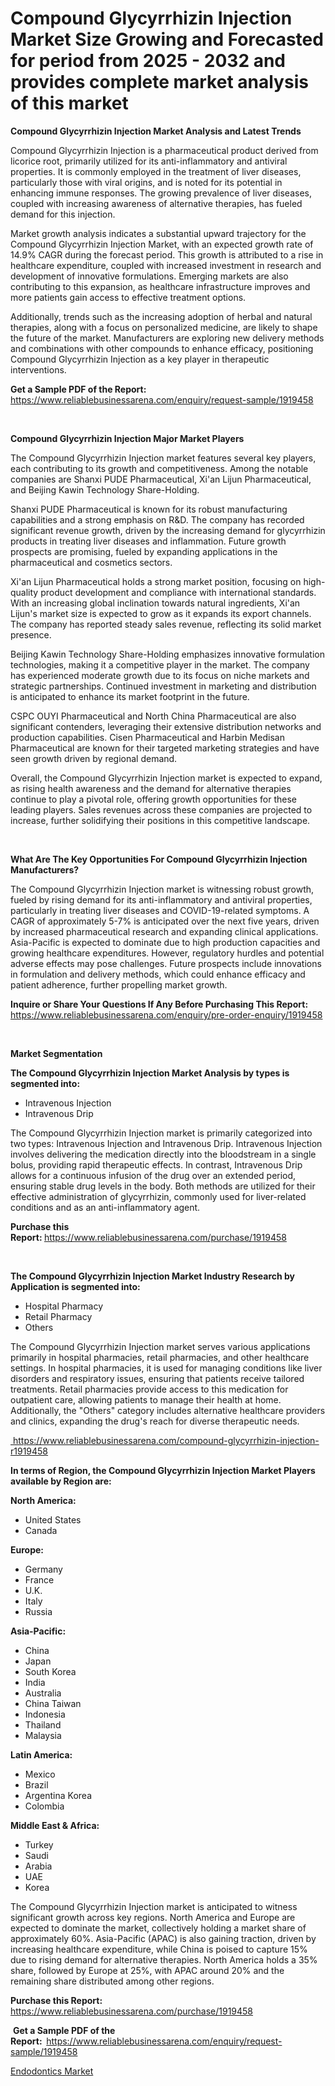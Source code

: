 <p><h1>Compound Glycyrrhizin Injection Market Size Growing and Forecasted for period from 2025 - 2032 and provides complete market analysis of this market</h1></p><p><strong>Compound Glycyrrhizin Injection Market Analysis and Latest Trends</strong></p>
<p><p>Compound Glycyrrhizin Injection is a pharmaceutical product derived from licorice root, primarily utilized for its anti-inflammatory and antiviral properties. It is commonly employed in the treatment of liver diseases, particularly those with viral origins, and is noted for its potential in enhancing immune responses. The growing prevalence of liver diseases, coupled with increasing awareness of alternative therapies, has fueled demand for this injection.</p><p>Market growth analysis indicates a substantial upward trajectory for the Compound Glycyrrhizin Injection Market, with an expected growth rate of 14.9% CAGR during the forecast period. This growth is attributed to a rise in healthcare expenditure, coupled with increased investment in research and development of innovative formulations. Emerging markets are also contributing to this expansion, as healthcare infrastructure improves and more patients gain access to effective treatment options.</p><p>Additionally, trends such as the increasing adoption of herbal and natural therapies, along with a focus on personalized medicine, are likely to shape the future of the market. Manufacturers are exploring new delivery methods and combinations with other compounds to enhance efficacy, positioning Compound Glycyrrhizin Injection as a key player in therapeutic interventions.</p></p>
<p><strong>Get a Sample PDF of the Report:&nbsp;</strong> <a href="https://www.reliablebusinessarena.com/enquiry/request-sample/1919458?utm_campaign=2294&utm_medium=2&utm_source=Github&utm_content=ia&utm_term=08032025&utm_id=compound-glycyrrhizin-injection">https://www.reliablebusinessarena.com/enquiry/request-sample/1919458</a></p>
<p>&nbsp;</p>
<p><strong>Compound Glycyrrhizin Injection Major Market Players</strong></p>
<p><p>The Compound Glycyrrhizin Injection market features several key players, each contributing to its growth and competitiveness. Among the notable companies are Shanxi PUDE Pharmaceutical, Xi'an Lijun Pharmaceutical, and Beijing Kawin Technology Share-Holding.</p><p>Shanxi PUDE Pharmaceutical is known for its robust manufacturing capabilities and a strong emphasis on R&D. The company has recorded significant revenue growth, driven by the increasing demand for glycyrrhizin products in treating liver diseases and inflammation. Future growth prospects are promising, fueled by expanding applications in the pharmaceutical and cosmetics sectors.</p><p>Xi'an Lijun Pharmaceutical holds a strong market position, focusing on high-quality product development and compliance with international standards. With an increasing global inclination towards natural ingredients, Xi'an Lijun's market size is expected to grow as it expands its export channels. The company has reported steady sales revenue, reflecting its solid market presence.</p><p>Beijing Kawin Technology Share-Holding emphasizes innovative formulation technologies, making it a competitive player in the market. The company has experienced moderate growth due to its focus on niche markets and strategic partnerships. Continued investment in marketing and distribution is anticipated to enhance its market footprint in the future.</p><p>CSPC OUYI Pharmaceutical and North China Pharmaceutical are also significant contenders, leveraging their extensive distribution networks and production capabilities. Cisen Pharmaceutical and Harbin Medisan Pharmaceutical are known for their targeted marketing strategies and have seen growth driven by regional demand.</p><p>Overall, the Compound Glycyrrhizin Injection market is expected to expand, as rising health awareness and the demand for alternative therapies continue to play a pivotal role, offering growth opportunities for these leading players. Sales revenues across these companies are projected to increase, further solidifying their positions in this competitive landscape.</p></p>
<p>&nbsp;</p>
<p><strong>What Are The Key Opportunities For Compound Glycyrrhizin Injection Manufacturers?</strong></p>
<p><p>The Compound Glycyrrhizin Injection market is witnessing robust growth, fueled by rising demand for its anti-inflammatory and antiviral properties, particularly in treating liver diseases and COVID-19-related symptoms. A CAGR of approximately 5-7% is anticipated over the next five years, driven by increased pharmaceutical research and expanding clinical applications. Asia-Pacific is expected to dominate due to high production capacities and growing healthcare expenditures. However, regulatory hurdles and potential adverse effects may pose challenges. Future prospects include innovations in formulation and delivery methods, which could enhance efficacy and patient adherence, further propelling market growth.</p></p>
<p><strong>Inquire or Share Your Questions If Any Before Purchasing This Report:</strong> <a href="https://www.reliablebusinessarena.com/enquiry/pre-order-enquiry/1919458?utm_campaign=2294&utm_medium=2&utm_source=Github&utm_content=ia&utm_term=08032025&utm_id=compound-glycyrrhizin-injection">https://www.reliablebusinessarena.com/enquiry/pre-order-enquiry/1919458</a></p>
<p>&nbsp;</p>
<p><strong>Market Segmentation</strong></p>
<p><strong>The Compound Glycyrrhizin Injection Market Analysis by types is segmented into:</strong></p>
<p><ul><li>Intravenous Injection</li><li>Intravenous Drip</li></ul></p>
<p><p>The Compound Glycyrrhizin Injection market is primarily categorized into two types: Intravenous Injection and Intravenous Drip. Intravenous Injection involves delivering the medication directly into the bloodstream in a single bolus, providing rapid therapeutic effects. In contrast, Intravenous Drip allows for a continuous infusion of the drug over an extended period, ensuring stable drug levels in the body. Both methods are utilized for their effective administration of glycyrrhizin, commonly used for liver-related conditions and as an anti-inflammatory agent.</p></p>
<p><strong>Purchase this Report:&nbsp;</strong><a href="https://www.reliablebusinessarena.com/purchase/1919458?utm_campaign=2294&utm_medium=2&utm_source=Github&utm_content=ia&utm_term=08032025&utm_id=compound-glycyrrhizin-injection">https://www.reliablebusinessarena.com/purchase/1919458</a></p>
<p>&nbsp;</p>
<p><strong>The Compound Glycyrrhizin Injection Market Industry Research by Application is segmented into:</strong></p>
<p><ul><li>Hospital Pharmacy</li><li>Retail Pharmacy</li><li>Others</li></ul></p>
<p><p>The Compound Glycyrrhizin Injection market serves various applications primarily in hospital pharmacies, retail pharmacies, and other healthcare settings. In hospital pharmacies, it is used for managing conditions like liver disorders and respiratory issues, ensuring that patients receive tailored treatments. Retail pharmacies provide access to this medication for outpatient care, allowing patients to manage their health at home. Additionally, the "Others" category includes alternative healthcare providers and clinics, expanding the drug's reach for diverse therapeutic needs.</p></p>
<p><a href="https://www.reliablebusinessarena.com/compound-glycyrrhizin-injection-r1919458?utm_campaign=2294&utm_medium=2&utm_source=Github&utm_content=ia&utm_term=08032025&utm_id=compound-glycyrrhizin-injection">&nbsp;https://www.reliablebusinessarena.com/compound-glycyrrhizin-injection-r1919458</a></p>
<p><strong>In terms of Region, the Compound Glycyrrhizin Injection Market Players available by Region are:</strong></p>
<p>
    <p> <strong> North America: </strong>
        <ul>
            <li>United States</li>
            <li>Canada</li>
        </ul>
        </p> 
    <p> <strong> Europe: </strong>
        <ul>
            <li>Germany</li>
            <li>France</li>
            <li>U.K.</li>
            <li>Italy</li>
            <li>Russia</li>
        </ul>
        </p> 
    <p> <strong> Asia-Pacific: </strong>
        <ul>
            <li>China</li>
            <li>Japan</li>
            <li>South Korea</li>
            <li>India</li>
            <li>Australia</li>
            <li>China Taiwan</li>
            <li>Indonesia</li>
            <li>Thailand</li>
            <li>Malaysia</li>
        </ul>
        </p> 
    <p> <strong> Latin America: </strong>
        <ul>
            <li>Mexico</li>
            <li>Brazil</li>
            <li>Argentina Korea</li>
            <li>Colombia</li>
        </ul>
        </p> 
    <p> <strong> Middle East & Africa: </strong>
        <ul>
            <li>Turkey</li>
            <li>Saudi</li>
            <li>Arabia</li>
            <li>UAE</li>
            <li>Korea</li>
        </ul>
    </p>
    </p>
<p><p>The Compound Glycyrrhizin Injection market is anticipated to witness significant growth across key regions. North America and Europe are expected to dominate the market, collectively holding a market share of approximately 60%. Asia-Pacific (APAC) is also gaining traction, driven by increasing healthcare expenditure, while China is poised to capture 15% due to rising demand for alternative therapies. North America holds a 35% share, followed by Europe at 25%, with APAC around 20% and the remaining share distributed among other regions.</p></p>
<p><strong>Purchase this Report: </strong><a href="https://www.reliablebusinessarena.com/purchase/1919458?utm_campaign=2294&utm_medium=2&utm_source=Github&utm_content=ia&utm_term=08032025&utm_id=compound-glycyrrhizin-injection">https://www.reliablebusinessarena.com/purchase/1919458</a></p>
<p>&nbsp;<strong>Get a Sample PDF of the Report:&nbsp;&nbsp;</strong><a href="https://www.reliablebusinessarena.com/enquiry/request-sample/1919458?utm_campaign=2294&utm_medium=2&utm_source=Github&utm_content=ia&utm_term=08032025&utm_id=compound-glycyrrhizin-injection">https://www.reliablebusinessarena.com/enquiry/request-sample/1919458</a></p>
<p><strong></strong></p>
<p><p><a href="https://github.com/hammelximalschid/Market-Research-Report-List-1/blob/main/endodontics-market.md?utm_campaign=2294&utm_medium=2&utm_source=Github&utm_content=ia&utm_term=08032025&utm_id=compound-glycyrrhizin-injection">Endodontics Market</a></p></p>